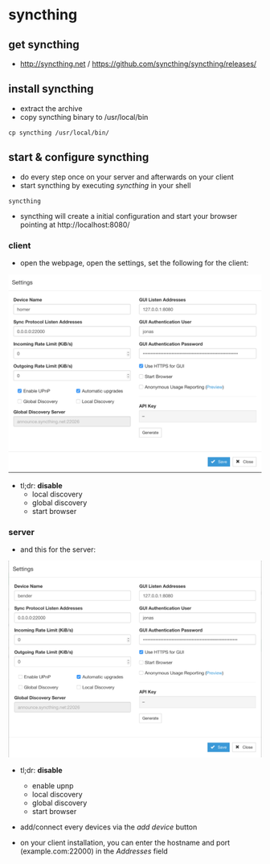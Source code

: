 # syncthing

## get syncthing
* http://syncthing.net / https://github.com/syncthing/syncthing/releases/

## install syncthing
* extract the archive
* copy syncthing binary to /usr/local/bin

```
cp syncthing /usr/local/bin/
```

## start & configure syncthing
* do every step once on your server and afterwards on your client
* start syncthing by executing *syncthing* in your shell

```
syncthing
```
* syncthing will create a initial configuration and start your browser pointing at http://localhost:8080/

### client
* open the webpage, open the settings, set the following for the client:

![image](https://github.com/pew/hello/blob/master/.assets/syncthing_client.png)

* tl;dr: **disable**
	* local discovery
	* global discovery
	* start browser

### server
* and this for the server:

![image](https://github.com/pew/hello/blob/master/.assets/syncthing_server.png)

* tl;dr: **disable**
	* enable upnp
	* local discovery
	* global discovery
	* start browser

* add/connect every devices via the *add device* button
* on your client installation, you can enter the hostname and port (example.com:22000) in the *Addresses* field